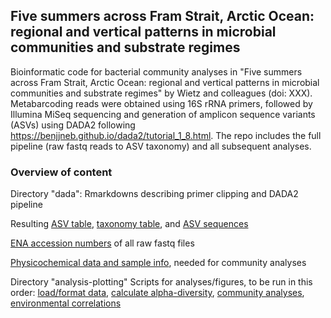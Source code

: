## Five summers across Fram Strait, Arctic Ocean: regional and vertical patterns in microbial communities and substrate regimes 

Bioinformatic code for bacterial community analyses in "Five summers across Fram Strait, Arctic Ocean: regional and vertical patterns in microbial communities and substrate regimes" by Wietz and colleagues (doi: XXX). Metabarcoding reads were obtained using 16S rRNA primers, followed by Illumina MiSeq sequencing and generation of amplicon sequence variants (ASVs) using DADA2 following https://benjjneb.github.io/dada2/tutorial_1_8.html. The repo includes the full pipeline (raw fastq reads to ASV taxonomy) and all subsequent analyses.

### Overview of content

Directory "dada":
Rmarkdowns describing primer clipping and DADA2 pipeline

Resulting [ASV table](seqtab.txt), [taxonomy table](tax.txt), and [ASV sequences](ASV_seqs.fasta)

[ENA accession numbers](ENA_accessions.txt) of all raw fastq files

[Physicochemical data and sample info](metadata.txt), needed for community analyses

Directory "analysis-plotting"
Scripts for analyses/figures, to be run in this order: [load/format data](DataLoad.R), [calculate alpha-diversity](RarefacDiversity.R), [community analyses](Res_Communities.R), [environmental correlations](Res_Correlations.R)

